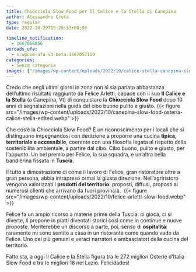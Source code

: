 ```yaml
---
title: Chiocciola Slow Food per Il Calice e la Stella di Canepina
author: Alessandro Creta
type: regular
date: 2022-10-29T15:20:53+00:00

timeline_notification:
  - 1667056856
wordads_ufa:
  - s:wpcom-ufa-v3-beta:1667057119
categories:
  - Senza categoria
images: ["/images/wp-content/uploads/2022/10/calice-stella-canepina-slow-food.webp"]
---
```

 

Credo che negli ultimi giorni in zona non si sia parlato abbastanza dell’ultimo risultato raggiunto da Felice Arletti, capace con il suo **Il Calice e la Stella** (a Canepina, Vt) di conquistare la **Chiocciola Slow Food** dopo 10 anni di segnalazioni nella guida del cibo buono pulito e giusto. 
{{< figure src="/images/wp-content/uploads/2022/10/canepina-slow-food-osteria-calice-stella-edited.webp" >}}
 

Che cos’è la Chiocciola Slow Food? È un riconoscimento per i locali che si distinguono impegnandosi con dedizione a proporre una cucina **tipica, territoriale e accessibile**, coerente con una filosofia legata al rispetto della sostenibilità ambientale, a partire dal cibo. Cibo buono, pulito e giusto, per l’appunto. Un bel premio per Felice, la sua squadra, e un’altra bella bandierina fissata in **Tuscia**. 

Il tutto a dimostrazione di come il lavoro di Felice, gran ristoratore oltre a gran persona, abbia intrapreso ormai la giusta direzione. Nell’agriristoro vengono valorizzati i **prodotti del territorio**: proposti, diffusi, proposti ai numerosi clienti che arrivano da fuori provincia. 
{{< figure src="/images/wp-content/uploads/2022/10/felice-arletti-slow-food.webp" >}}
 

Felice fa un ampio ricorso a materie prime della Tuscia: ci gioca, ci si diverte, li propone in piatti diventati storici così come in continue e nuove proposte. Meriterebbe un discorso a parte, poi, senso di **ospitalità**: raramente mi sono sentito a casa in un ristorante come quando vado da Felice. Uno dei più genuini e veraci narratori e ambasciatori della cucina del territorio.

Fatto sta, a oggi Il Calice e la Stella figura tra le 272 migliori Osterie d&#8217;Italia Slow Food e tra le migliori 18 nel Lazio. Felicidades!